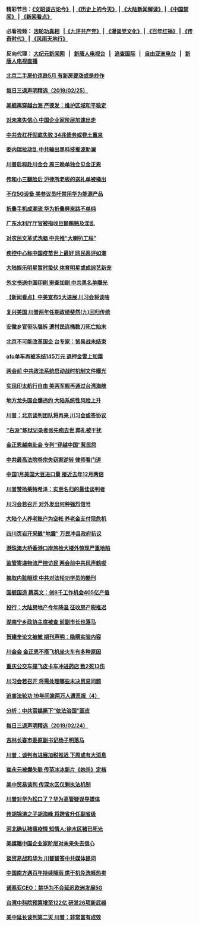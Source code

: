 #### 精彩节目：[《文昭谈古论今》](http://155.138.205.71/wenzhao) | [《历史上的今天》](http://155.138.205.71/today-in-history) | [《大陆新闻解读》](http://155.138.205.71/ntdtv-comedy) | [《中国禁闻》](http://155.138.205.71/ntdtv-news) | [《新闻看点》](http://155.138.205.71/news-insight) 

 #### 必看视频： [法轮功真相](http://155.138.205.71:10000/videos/truth.html) &nbsp;&nbsp;|[《九评共产党》](http://155.138.205.71:10000/videos/jiuping) | [《漫谈党文化》](http://155.138.205.71:10000/videos/mtdwh) | [《百年红祸》](http://155.138.205.71:10000/videos/bnhh) | [《传奇时代》](http://155.138.205.71:10000/videos/legend) | [《风雨天地行》](http://155.138.205.71:10000/videos/fytdx) 

 #### 反向代理： [大纪元新闻网](http://155.138.205.71:10080/) &nbsp;&nbsp;|&nbsp;&nbsp; [新唐人电视台](http://155.138.205.71:8000/) &nbsp;&nbsp;|&nbsp;&nbsp; [追查国际](http://155.138.205.71:10010/) &nbsp;&nbsp;|&nbsp;&nbsp; [自由亚洲电台](http://155.138.205.71:9800/) &nbsp;&nbsp;|&nbsp;&nbsp; [新唐人电视直播](http://155.138.205.71/) 

#### [北京二手房价连跌5月 有新房要涨或是炒作](../pages/nsc413/n11071059.md?t=02260549) 

#### [每日三退声明精选（2019/02/25）](../pages/nsc413/n11071453.md?t=02260549) 

#### [美舰再穿越台海 严德发：维护区域和平稳定](../pages/nsc413/n11071260.md?t=02260549) 


#### [对未来失信心 中国企业家阶层加速出走](../pages/nsc413/n11071077.md?t=02260549) 

#### [中共去杠杆彻底失败 34兆债务或卷土重来](../pages/nsc413/n11070994.md?t=02260549) 

#### [委内瑞拉动乱 中共输出黑科技推波助澜](../pages/nsc413/n11070450.md?t=02260549) 

#### [川普启程赴川金会 周三晚单独会见金正恩](../pages/nsc413/n11070998.md?t=02260549) 

#### [传和小三翻脸后 沪律所老板的送礼单被捅出](../pages/nsc413/n11070913.md?t=02260549) 

#### [不仅5G设备 美参议员吁禁用华为能源产品](../pages/nsc413/n11070954.md?t=02260549) 

#### [折叠手机成潮流 华为折叠屏来路不单纯](../pages/nsc413/n11070793.md?t=02260549) 

#### [广东水利厅厅官被指收巨额贿赂及淫乱](../pages/nsc413/n11070761.md?t=02260549) 

#### [对农民文革式洗脑 中共推“大喇叭工程”](../pages/nsc413/n11070572.md?t=02260549) 

#### [疾控中心称中国疫苗世上最好 网民恶评如潮](../pages/nsc413/n11070743.md?t=02260549) 

#### [大陆娱乐明星暂时蛰伏 体育明星或成综艺新宠](../pages/nsc413/n11068313.md?t=02260549) 

#### [外文书送中国印刷 审查加剧 中共黑名单曝光](../pages/nsc413/n11070292.md?t=02260549) 

#### [【新闻看点】中美宣布5大进展 川习会将谈啥](../pages/nsc413/n11070211.md?t=02260549) 

#### [复兴美国 川普两年任期政绩斐然(九)回归传统](../pages/nsc413/n11070436.md?t=02260549) 

#### [安徽乡官带队强拆 遭村民连捅数刀死亡始末](../pages/nsc413/n11070507.md?t=02260549) 

#### [北京不可能改革国企 台专家：贸易战未结束](../pages/nsc413/n11069169.md?t=02260549) 

#### [ofo单车再被冻结145万元 退押金雪上加霜](../pages/nsc413/n11070303.md?t=02260549) 

#### [两会前 中共政法系统启动战时机制文件曝光](../pages/nsc413/n11070506.md?t=02260549) 

#### [实现印太航行自由 美两军舰再通过台湾海峡](../pages/nsc413/n11070537.md?t=02260549) 

#### [地方龙头国企爆违约 大陆系统性风险上升](../pages/nsc413/n11069257.md?t=02260549) 

#### [川普：北京谈判团队将再来 川习会或签协议](../pages/nsc413/n11070466.md?t=02260549) 

#### [“右派”炼狱记录者张先痴去世 葬礼被干扰](../pages/nsc413/n11070269.md?t=02260549) 

#### [金正恩越南赴会 专列“穿越中国”惹民怨](../pages/nsc413/n11070258.md?t=02260549) 

#### [中共最高法院卷宗失窃案逆转 律师看门道](../pages/nsc413/n11070216.md?t=02260549) 

#### [中国1月美国大豆进口量 接近去年12月两倍](../pages/nsc413/n11070226.md?t=02260549) 

#### [川普赞扬莱特希泽：实至名归的最佳谈判者](../pages/nsc413/n11070224.md?t=02260549) 

#### [川习会若召开 对外发出何种强烈信号](../pages/nsc413/n11070028.md?t=02260549) 

#### [大陆个人养老账户为空帐 养老金支付现危机](../pages/nsc413/n11068522.md?t=02260549) 

#### [四川页岩开采酿“地震” 万民冲县政府抗议](../pages/nsc413/n11069596.md?t=02260549) 


#### [港珠澳大桥香港口岸旅检大楼外惊现严重地陷](../pages/nsc413/n11069931.md?t=02260549) 

#### [监管寄递物流严控访民 两会前中共风声鹤唳](../pages/nsc413/n11069639.md?t=02260549) 

#### [摘取内脏眼球 中共对法轮功学员的酷刑](../pages/nsc413/n11016167.md?t=02260549) 

#### [国舰国造 蔡英文：创8千工作机会405亿产值](../pages/nsc413/n11069716.md?t=02260549) 

#### [投行：大陆房地产今年降温 征收房产税推迟](../pages/nsc413/n11069207.md?t=02260549) 

#### [湖南宁乡政协主席被查 前副市长也落马](../pages/nsc413/n11068610.md?t=02260549) 

#### [贺建奎论文被撤 期刊声明：隐瞒实验内容](../pages/nsc413/n11068771.md?t=02260549) 

#### [川金会 金正恩不搭飞机坐火车有多种原因](../pages/nsc413/n11068839.md?t=02260549) 

#### [重庆公交车撞飞皮卡车冲进药店 致2死13伤](../pages/nsc413/n11068855.md?t=02260549) 

#### [川习会若召开 将需处理哪些未决贸易问题](../pages/nsc413/n11068777.md?t=02260549) 

#### [迫害法轮功 19年间逾两万人遭恶报（4）](../pages/nsc413/n11068299.md?t=02260549) 

#### [分析：中共官媒撕下“依法治国”画皮](../pages/nsc413/n11065889.md?t=02260549) 

#### [每日三退声明精选（2019/02/24）](../pages/nsc413/n11068887.md?t=02260549) 

#### [吉林长春市委原副书记杨子明落马](../pages/nsc413/n11068719.md?t=02260549) 

#### [川普：谈判有进展加税推迟 下周或有大消息](../pages/nsc413/n11068463.md?t=02260549) 

#### [崔永元被爆失联 传范冰冰新片《她杀》定档](../pages/nsc413/n11068088.md?t=02260549) 

#### [美中贸易谈判 传深水区仅剩执法机制](../pages/nsc413/n11068455.md?t=02260549) 

#### [川普对华为松口了？华为高管疑误导媒体](../pages/nsc413/n11068381.md?t=02260549) 

#### [传胡锦涛之子胡海峰 将跨省升任副省级](../pages/nsc413/n11068392.md?t=02260549) 

#### [河北确认猪瘟疫情 知情人:徐水区猪已死光](../pages/nsc413/n11068355.md?t=02260549) 

#### [美媒曝中国企业家阶层对未来失去信心](../pages/nsc413/n11068314.md?t=02260549) 

#### [谈贸易战和华为 川普智答中共媒体提问](../pages/nsc413/n11068311.md?t=02260549) 

#### [中国南方遇百年持续降雨 烘干机免洗裤热卖](../pages/nsc413/n11068176.md?t=02260549) 

#### [诺基亚CEO：禁华为不会延迟欧洲发展5G](../pages/nsc413/n11068199.md?t=02260549) 

#### [台湾中科院预算增至122亿 研发26项新武器](../pages/nsc413/n11068229.md?t=02260549) 

#### [美中延长谈判第二天 川普：非常富有成效](../pages/nsc413/n11068121.md?t=02260549) 

